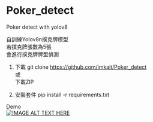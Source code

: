 # Poker_detect
Poker detect with yolov8

自訓練Yolov8n撲克牌模型  
若撲克牌張數為5張   
會進行撲克牌牌型偵測  

1. 下載
git clone https://github.com/imkait/Poker_detect  
或  
下載ZIP

2. 安裝套件
pip install -r requirements.txt

Demo  
[![IMAGE ALT TEXT HERE](https://img.youtube.com/vi/STNjKnMa7pM/0.jpg)](https://www.youtube.com/watch?v=STNjKnMa7pM)

